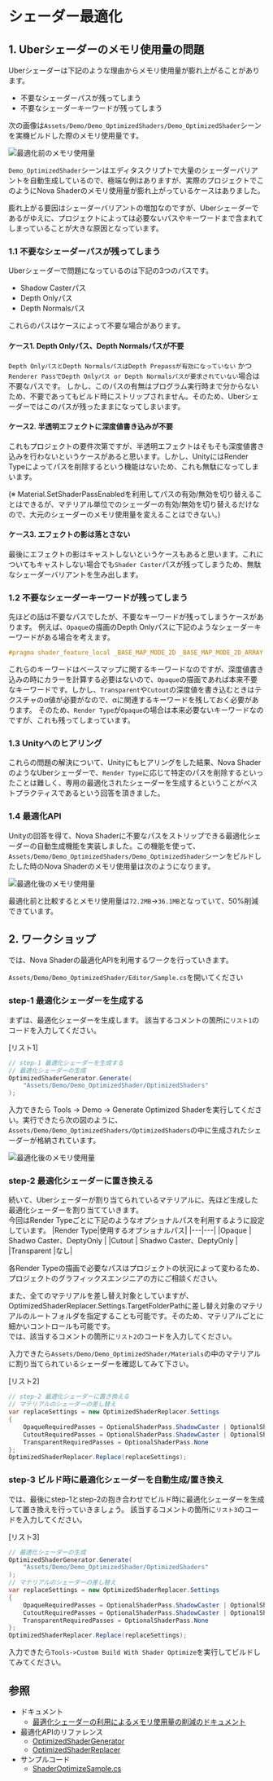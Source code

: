 # シェーダー最適化

## 1. Uberシェーダーのメモリ使用量の問題
Uberシェーダーは下記のような理由からメモリ使用量が膨れ上がることがあります。
- 不要なシェーダーパスが残ってしまう
- 不要なシェーダーキーワードが残ってしまう

次の画像は`Assets/Demo/Demo_OptimizedShaders/Demo_OptimizedShader`シーンを実機ビルドした際のメモリ使用量です。

![最適化前のメモリ使用量](Documentation~/Images/workshop_00.png)

`Demo_OptimizedShader`シーンはエディタスクリプトで大量のシェーダーバリアントを自動生成しているので、極端な例はありますが、実際のプロジェクトでこのようにNova Shaderのメモリ使用量が膨れ上がっているケースはありました。

膨れ上がる要因はシェーダーバリアントの増加なのですが、Uberシェーダーであるがゆえに、プロジェクトによっては必要ないパスやキーワードまで含まれてしまっていることが大きな原因となっています。


### 1.1 不要なシェーダーパスが残ってしまう
Uberシェーダーで問題になっているのは下記の3つのパスです。
- Shadow Casterパス
- Depth Onlyパス
- Depth Normalsパス

これらのパスはケースによって不要な場合があります。

#### ケース1. Depth Onlyパス、Depth Normalsパスが不要
`Depth OnlyパスとDepth NormalsパスはDepth Prepassが有効になっていない` かつ `Renderer PassでDepth Onlyパス or Depth Normalsパスが要求されていない`場合は不要なパスです。
しかし、このパスの有無はプログラム実行時まで分からないため、不要であってもビルド時にストリップされません。そのため、Uberシェーダーではこのパスが残ったままになってしまいます。

#### ケース2. 半透明エフェクトに深度値書き込みが不要
これもプロジェクトの要件次第ですが、半透明エフェクトはそもそも深度値書き込みを行わないというケースがあると思います。しかし、UnityにはRender Typeによってパスを削除するという機能はないため、これも無駄になってしまいます。

(※ Material.SetShaderPassEnabledを利用してパスの有効/無効を切り替えることはできるが、マテリアル単位でのシェーダーの有効/無効を切り替えるだけなので、大元のシェーダーのメモリ使用量を変えることはできない。)



#### ケース3. エフェクトの影は落とさない
最後にエフェクトの影はキャストしないというケースもあると思います。これについてもキャストしない場合でも`Shader Caster`パスが残ってしまうため、無駄なシェーダーバリアントを生み出します。


### 1.2 不要なシェーダーキーワードが残ってしまう
先ほどの話は不要なパスでしたが、不要なキーワードが残ってしまうケースがあります。
例えば、`Opaque`の描画のDepth Onlyパスに下記のようなシェーダーキーワードがある場合を考えます。

```cpp
#pragma shader_feature_local _BASE_MAP_MODE_2D _BASE_MAP_MODE_2D_ARRAY _BASE_MAP_MODE_3D
```
これらのキーワードはベースマップに関するキーワードなのですが、深度値書き込みの時にカラーを計算する必要はないので、`Opaque`の描画であれば本来不要なキーワードです。しかし、`Transparent`や`Cutout`の深度値を書き込むときはテクスチャのα値が必要がなので、αに関連するキーワードを残しておく必要があります。
そのため、`Render Type`が`Opaque`の場合は本来必要ないキーワードなのですが、これも残ってしまっています。

### 1.3 Unityへのヒアリング
これらの問題の解決について、Unityにもヒアリングをした結果、Nova ShaderのようなUberシェーダーで、`Render Type`に応じて特定のパスを削除するといったことは難しく、専用の最適化されたシェーダーを生成するということがベストプラクティスであるという回答を頂きました。

### 1.4 最適化API

Unityの回答を得て、Nova Shaderに不要なパスをストリップできる最適化シェーダーの自動生成機能を実装しました。この機能を使って、`Assets/Demo/Demo_OptimizedShaders/Demo_OptimizedShader`シーンをビルドしたした時のNova Shaderのメモリ使用量は次のようになります。

![最適化後のメモリ使用量](Documentation~/Images/workshop_01.png)

最適化前と比較するとメモリ使用量は`72.2MB`->`36.1MB`となっていて、50%削減できています。


## 2. ワークショップ

では、Nova Shaderの最適化APIを利用するワークを行っていきます。

`Assets/Demo/Demo_OptimizedShader/Editor/Sample.cs`を開いてください
### step-1 最適化シェーダーを生成する

まずは、最適化シェーダーを生成します。
該当するコメントの箇所に`リスト1`のコードを入力してください。<br/>

[リスト1]
```cs
// step-1 最適化シェーダーを生成する
// 最適化シェーダーの生成
OptimizedShaderGenerator.Generate(
    "Assets/Demo/Demo_OptimizedShader/OptimizedShaders"
);

```

入力できたら Tools -> Demo -> Generate Optimized Shaderを実行してください。実行できたら次の図のように、`Assets/Demo/Demo_OptimizedShaders/OptimizedShaders`の中に生成されたシェーダーが格納されています。<br/>

![最適化後のメモリ使用量](Documentation~/Images/workshop_03.png)

### step-2 最適化シェーダーに置き換える
続いて、Uberシェーダーが割り当てられているマテリアルに、先ほど生成した最適化シェーダーを割り当てていきます。<br/>
今回はRender Typeごとに下記のようなオプショナルパスを利用するように設定しています。
|Render Type|使用するオプショナルパス|
|---|---|
|Opaque | Shadwo Caster、DeptyOnly |
|Cutout | Shadwo Caster、DeptyOnly |
|Transparent |なし|

各Render Typeの描画で必要なパスはプロジェクトの状況によって変わるため、プロジェクトのグラフィックスエンジニアの方にご相談ください。

また、全てのマテリアルを差し替え対象としていますが、OptimizedShaderReplacer.Settings.TargetFolderPathに差し替え対象のマテリアルのルートフォルダを指定することも可能です。そのため、マテリアルごとに細かいコントロールも可能です。<br/>
では、該当するコメントの箇所に`リスト2`のコードを入力してください。<br/>

入力できたら`Assets/Demo/Demo_OptimizedShader/Materials`の中のマテリアルに割り当てられているシェーダーを確認してみて下さい。

[リスト2]
```cs
// step-2 最適化シェーダーに置き換える
// マテリアルのシェーダーの差し替え
var replaceSettings = new OptimizedShaderReplacer.Settings
{
    OpaqueRequiredPasses = OptionalShaderPass.ShadowCaster | OptionalShaderPass.DepthOnly,
    CutoutRequiredPasses = OptionalShaderPass.ShadowCaster | OptionalShaderPass.DepthOnly,
    TransparentRequiredPasses = OptionalShaderPass.None
};
OptimizedShaderReplacer.Replace(replaceSettings);
```

### step-3 ビルド時に最適化シェーダーを自動生成/置き換え
では、最後にstep-1とstep-2の抱き合わせでビルド時に最適化シェーダーを生成して置き換えを行っていきましょう。
該当するコメントの箇所に`リスト3`のコードを入力してください。

[リスト3]
```cs
// 最適化シェーダーの生成
OptimizedShaderGenerator.Generate(
    "Assets/Demo/Demo_OptimizedShader/OptimizedShaders"
);
// マテリアルのシェーダーの差し替え
var replaceSettings = new OptimizedShaderReplacer.Settings
{
    OpaqueRequiredPasses = OptionalShaderPass.ShadowCaster | OptionalShaderPass.DepthOnly,
    CutoutRequiredPasses = OptionalShaderPass.ShadowCaster | OptionalShaderPass.DepthOnly,
    TransparentRequiredPasses = OptionalShaderPass.None
};
OptimizedShaderReplacer.Replace(replaceSettings);
```
入力できたら`Tools->Custom Build With Shader Optimize`を実行してビルドしてみてください。

## 参照

- ドキュメント
  - [最適化シェーダーの利用によるメモリ使用量の削減のドキュメント](https://github.com/CyberAgentGameEntertainment/NovaShader/blob/main/README_JA.md#%E6%9C%80%E9%81%A9%E5%8C%96%E3%82%B7%E3%82%A7%E3%83%BC%E3%83%80%E3%83%BC%E3%81%AE%E5%88%A9%E7%94%A8%E3%81%AB%E3%82%88%E3%82%8B%E3%83%A1%E3%83%A2%E3%83%AA%E4%BD%BF%E7%94%A8%E9%87%8F%E3%81%AE%E5%89%8A%E6%B8%9B)
- 最適化APIのリファレンス
  - [OptimizedShaderGenerator](https://github.com/CyberAgentGameEntertainment/NovaShader/blob/main/Documentation~/OptimizedShaderGenerator_JA.md)
  - [OptimizedShaderReplacer](https://github.com/CyberAgentGameEntertainment/NovaShader/blob/main/Documentation~/OptimizedShaderGenerator_JA.md)
- サンプルコード
  - [ShaderOptimizeSample.cs](https://github.com/CyberAgentGameEntertainment/NovaShader/blob/main/Assets/Samples/Editor/ShaderOptimizeSample.cs)
